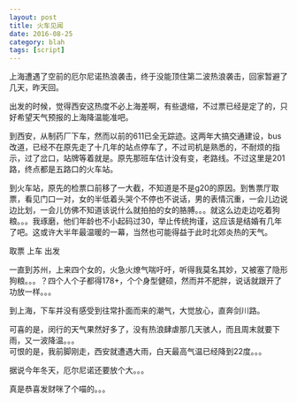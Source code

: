 ```yaml
---
layout: post
title: 火车见闻
date: 2016-08-25
category: blah
tags: [script]
---
```


上海遭遇了空前的厄尔尼诺热浪袭击，终于没能顶住第二波热浪袭击，回家暂避了几天，昨天回。

<!-- more -->

出发的时候，觉得西安这热度不必上海差啊，有些退缩，不过票已经是定了的，只好希望天气预报的上海降温能准吧。

到西安，从制药厂下车，然而以前的611已全无踪迹。这两年大搞交通建设，bus改道，已经不在原先走了十几年的站点停车了，不过司机是熟悉的，不耐烦的指示，过了岔口，站牌等着就是。原先那班车估计没有变，老路线。不过这里是201路，终点都是五路口的火车站。

到火车站，原先的检票口前移了一大截，不知道是不是g20的原因。到售票厅取票，看见门口一对，女的半低着头哭个不停也不说话，男的表情沉重，一会儿边说边比划，一会儿仿佛不知道该说什么就拍拍的女的胳膊。。。就这么边走边吃着狗粮。。。我琢磨，他们年龄也不小起码过30，举止传统拘谨，这应该是结婚有几年了吧。这或许大半年最温暖的一幕，当然也可能得益于此时北郊炎热的天气。

取票 上车 出发  

一直到苏州，上来四个女的，火急火燎气喘吁吁，听得我莫名其妙，又被塞了隐形狗粮。。。？四个人个子都得178+，个个身型健硕，然而并不肥胖，说话就跟开了功放一样。。。

到上海，下车并没有感受到往常扑面而来的潮气，大觉放心，直奔剑川路。

可喜的是，闵行的天气果然好多了，没有热浪肆虐那几天骇人，而且周末就要下雨，又一波降温。。。  
可恨的是，我前脚刚走，西安就遭遇大雨，白天最高气温已经降到22度。。。

据说今年冬天，厄尔尼诺还要放个大。。。

真是恭喜发财咪了个喵的。。。